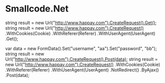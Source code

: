 Smallcode.Net
===============
string result = new Url("http://www.happay.com").CreateRequest().Get();
string result = new Url("http://www.happay.com").CreateRequest()
                                        .WithCookies(Cookie)
                                        .WithReferer(Referer)
                                        .WithUserAgent(UserAgent)
                                        .Get();
            
var data = new FormData().Set("username", "aa").Set("password", "bb");
string result = new Url("http://www.happay.com").CreateRequest().Post(data);
string result = new Url("http://www.happay.com").CreateRequest()
                                        .WithCookies(Cookie)
                                        .WithReferer(Referer)
                                        .WithUserAgent(UserAgent)
                                        .NotRedirect()
                                        .ByAjax()
                                        .Post(data);

